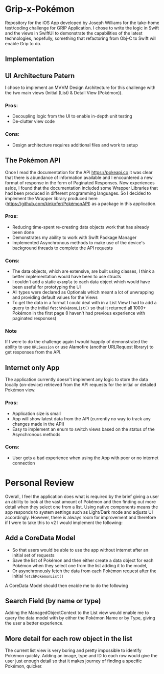 # Grip-x-Pokémon
Repository for the iOS App developed by Joseph Williams for the take-home test/coding challenge for GRIP Application. I chose to write the logic in Swift and the views in SwiftUI to demonstrate the capabilities of the latest technologies, hopefully, something that refactoring from Obj-C to Swift will enable Grip to do.

## Implementation
## UI Architecture Patern
I chose to implement an MVVM Design Architecture for this challenge with the two main views (Initial (List) & Detail View (Pokémon)). 

### Pros:
- Decoupling logic from the UI to enable in-depth unit testing
- De-clutter view code

### Cons:
- Design architecture requires additional files and work to setup

## The Pokémon API
Once I read the documentation for the API https://pokeapi.co it was clear that there is abundance of information available and I encountered a new format of response in the form of Paginated Responses. New experiences aside, I found that the documentation included some Wrapper Libraries that had been produced in different programming languages. So I decided to implement the Wrapper library produced here (https://github.com/kinkofer/PokémonAPI) as a package in this application.

### Pros:
- Reducing time-spent re-creating data objects work that has already been done
- Demonstrates my ability to work with Swift Package Manager
- Implemented Asynchronous methods to make use of the device's background threads to complete the API requests

### Cons:
- The data objects, which are extensive, are built using classes, I think a better implementation would have been to use structs
- I couldn't add a static `example` to each data object which would have been useful for prototyping the UI
- All types were declared as Optionals which meant a lot of unwrapping and providing default values for the Views
- To get the data in a format I could deal with in a List View I had to add a query to the initial `fetchPokémonList()` so that it returned all 1000+ Pokémon in the first page (I haven't had previous experience with paginated responses)

### Note
If I were to do the challenge again I would happily of demonstrated the ability to use `URLSession` or use Alamofire (another URLRequest library) to get responses from the API.

## Internet only App
The application currently doesn't implement any logic to store the data locally (on-device) retrieved from the API requests for the initial or detailed Pokémon view.

### Pros:
- Application size is small
- App will show latest data from the API (currently no way to track any changes made in the API)
- Easy to implement an enum to switch views based on the status of the Asynchronous methods

### Cons:
- User gets a bad experience when using the App with poor or no internet connection

# Personal Review
Overall, I feel the application does what is required by the brief giving a user an ability to look at the vast amount of Pokémon and then finding out more detail when they select one from a list. Using native components means the app responds to system settings such as Light/Dark mode and adjusts UI accordingly. However, there is always room for improvement and therefore if I were to take this to v2 I would implement the following:

## Add a CoreData Model
- So that users would be able to use the app without internet after an initial set of requests
- Save the list of Pokémon and then either create a data object for each Pokémon when they select one from the list adding it to the model, 
- Or asynchronously fetch the data from each Pokémon request after the initial `fetchPokémonList()`

A CoreData Model should then enable me to do the following

## Search Field (by name or type)
Adding the ManagedObjectContext to the List view would enable me to query the data model with by either the Pokémon Name or by Type, giving the user a better experience.

## More detail for each row object in the list
The current list view is very boring and pretty impossible to identify Pokémon quickly. Adding an image, type and ID to each row would give the user just enough detail so that it makes journey of finding a specific Pokémon, quicker.
